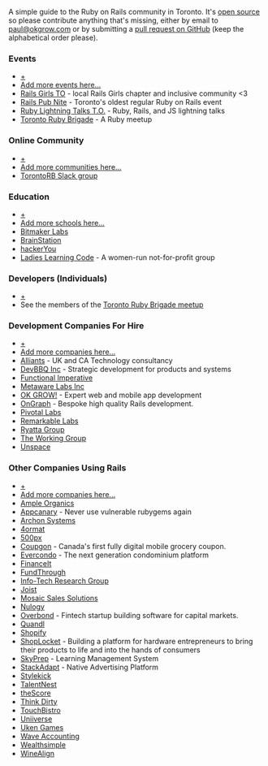 A simple guide to the Ruby on Rails community in Toronto. It's [open
source](https://github.com/okgrow/railstoronto.com) so please contribute
anything that's missing, either by email to <a href="mailto:paul@okgrow.com">paul@okgrow.com</a>
or by submitting a [pull request on
GitHub](https://github.com/okgrow/railstoronto.com) (keep the alphabetical
order please).

### Events

* [+](https://github.com/okgrow/railstoronto.com)
* [Add more events here...](https://github.com/okgrow/railstoronto.com)
* [Rails Girls TO](http://www.meetup.com/railsgirlsTO/) - local Rails Girls chapter and inclusive community <3
* [Rails Pub Nite](https://unspace.ca/events/) - Toronto's oldest regular Ruby on Rails event
* [Ruby Lightning Talks T.O.](http://www.meetup.com/ruby-lightning-to/) - Ruby, Rails, and JS lightning talks
* [Toronto Ruby Brigade](http://www.meetup.com/torontoruby/) - A Ruby meetup

### Online Community

* [+](https://github.com/okgrow/railstoronto.com)
* [Add more communities here...](https://github.com/okgrow/railstoronto.com)
* [TorontoRB Slack group](http://slack.rubytoronto.com)

### Education

* [+](https://github.com/okgrow/railstoronto.com)
* [Add more schools here...](https://github.com/okgrow/railstoronto.com)
* [Bitmaker Labs](http://bitmakerlabs.com/)
* [BrainStation](http://brainstation.it/)
* [hackerYou](http://hackeryou.com/)
* [Ladies Learning Code](http://ladieslearningcode.com/) - A women-run not-for-profit group

### Developers (Individuals)

* [+](http://www.meetup.com/torontoruby/join/)
* See the members of the [Toronto Ruby Brigade meetup](http://www.meetup.com/torontoruby/)

### Development Companies For Hire

* [+](https://github.com/okgrow/railstoronto.com)
* [Add more companies here...](https://github.com/okgrow/railstoronto.com)
* [Alliants](http://www.alliants.com) - UK and CA Technology consultancy
* [DevBBQ Inc](http://www.devbbq.com) - Strategic development for products and systems
* [Functional Imperative](http://functionalimperative.com)
* [Metaware Labs Inc](http://metawarelabs.com)
* [OK GROW!](http://okgrow.com) - Expert web and mobile app development
* [OnGraph](http://www.ongraph.com) - Bespoke high quality Rails development.
* [Pivotal Labs](http://www.pivotallabs.com)
* [Remarkable Labs](http://www.remarkablelabs.com/)
* [Ryatta Group](http://www.ryatta.com/)
* [The Working Group](http://www.theworkinggroup.ca/)
* [Unspace](https://unspace.ca/)

### Other Companies Using Rails

* [+](https://github.com/okgrow/railstoronto.com)
* [Add more companies here...](https://github.com/okgrow/railstoronto.com)
* [Ample Organics](http://www.ampleorganics.com/)
* [Appcanary](https://appcanary.com/) - Never use vulnerable rubygems again
* [Archon Systems](http://www.archonsystems.com/)
* [4ormat](http://4ormat.com/)
* [500px](http://500px.com)
* [Coupgon](https://coupgon.com) - Canada's first fully digital mobile grocery coupon.
* [Evercondo](http://www.evercondo.com) - The next generation condominium platform
* [FinanceIt](https://www.financeit.ca/)
* [FundThrough](https://www.fundthrough.com/)
* [Info-Tech Research Group](https://www.infotech.com/)
* [Joist](http://joistapp.com)
* [Mosaic Sales Solutions](http://mosaic.com)
* [Nulogy](http://nulogy.com/)
* [Overbond](http://www.overbond.com) - Fintech startup building software for capital markets.
* [Quandl](http://quandl.com)
* [Shopify](http://shopify.com)
* [ShopLocket](https://www.shoplocket.com/jobs) - Building a platform for hardware entrepreneurs to bring their products to life and into the hands of consumers
* [SkyPrep](https://skyprep.com) - Learning Management System
* [StackAdapt](http://www.stackadapt.com) - Native Advertising Platform
* [Stylekick](http://stylekick.com)
* [TalentNest](http://www.talentnest.com)
* [theScore](http://beta.thescore.com)
* [Think Dirty](http://thinkdirtyapp.com)
* [TouchBistro](http://touchbistro.com/)
* [Uniiverse](https://www.uniiverse.com/)
* [Uken Games](http://uken.com/)
* [Wave Accounting](https://www.waveapps.com/)
* [Wealthsimple](https://www.wealthsimple.com/)
* [WineAlign](http://www.winealign.com/)
